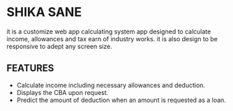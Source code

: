 # SHIKA SANE
 it is a customize web app calculating system app designed to calculate income, allowances and tax earn of industry works.
 it is also design to be responsive to adept any screen size.

 ## FEATURES
 - Calculate income including necessary allowances and deduction.
 - Displays the CBA upon request.
 - Predict the amount of deduction when an amount is requested as a loan.
